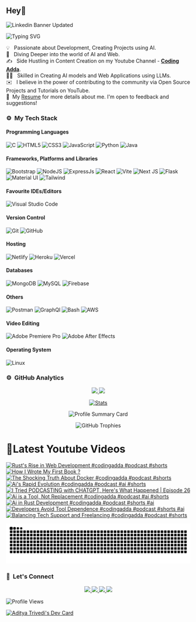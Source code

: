 ## Hey👋
![Linkedin Banner Updated](https://github.com/Yuvadi29/Yuvadi29/assets/80524895/64e39555-2b44-48be-a6b2-1a2a13c285be)


![Typing SVG](https://readme-typing-svg.herokuapp.com?font=comfortaa&color=ffffff&size=24&width=500&lines=🚀Software-Developer;🎙️Podcaster;📷Content-Creator;🎤Speaker;📕Author👋Nice+to+meet+you...)

💡 &nbsp; Passionate about Development, Creating Projects using AI.\
🧠 &nbsp; Diving Deeper into the world of AI and Web.\
✍️ &nbsp; Side Hustling in Content Creation on my Youtube Channel - **[Coding Adda](https://www.youtube.com/@Coding_adda)**.\
🧑‍🏭 &nbsp; Skilled in Creating AI models and Web Applications using LLMs.\
✉️ &nbsp; I believe in the power of contributing to the community via Open Source Projects and Tutorials on YouTube.\
📄 &nbsp;My [Resume](Aditya_Trivedi_CV.pdf) for more details about me. I'm open to feedback and suggestions!

### ⚙️ &nbsp;My Tech Stack
#### Programming Languages 

![C](https://skillicons.dev/icons?i=c)
![HTML5](https://skillicons.dev/icons?i=html)
![CSS3](https://skillicons.dev/icons?i=css)
![JavaScript](https://skillicons.dev/icons?i=js)
![Python](https://skillicons.dev/icons?i=python)
![Java](https://skillicons.dev/icons?i=java)

#### Frameworks, Platforms and Libraries

![Bootstrap](https://skillicons.dev/icons?i=bootstrap)
![NodeJS](https://skillicons.dev/icons?i=nodejs)
![ExpressJs](https://skillicons.dev/icons?i=express)
![React](https://skillicons.dev/icons?i=react)
![Vite](https://skillicons.dev/icons?i=vite)
![Next JS](https://skillicons.dev/icons?i=nextjs)
![Flask](https://skillicons.dev/icons?i=flask)
![Material UI](https://skillicons.dev/icons?i=materialui)
![Tailwind](https://skillicons.dev/icons?i=tailwind)


#### Favourite IDEs/Editors

![Visual Studio Code](https://skillicons.dev/icons?i=vscode)


#### Version Control

![Git](https://skillicons.dev/icons?i=git)
![GitHub](https://skillicons.dev/icons?i=github)

#### Hosting

![Netlify](https://skillicons.dev/icons?i=netlify)
![Heroku](https://skillicons.dev/icons?i=heroku)
![Vercel](https://skillicons.dev/icons?i=vercel)

#### Databases

![MongoDB](https://skillicons.dev/icons?i=mongodb)
![MySQL](https://skillicons.dev/icons?i=mysql)
![Firebase](https://skillicons.dev/icons?i=firebase)

#### Others

![Postman](https://skillicons.dev/icons?i=postman)
![GraphQl](https://skillicons.dev/icons?i=graphql)
![Bash](https://skillicons.dev/icons?i=bash)
![AWS](https://skillicons.dev/icons?i=aws)

#### Video Editing
![Adobe Premiere Pro](https://skillicons.dev/icons?i=pr)
![Adobe After Effects](https://skillicons.dev/icons?i=ae)

#### Operating System

![Linux](https://skillicons.dev/icons?i=linux)

<!--START_SECTION:waka-->
<!--END_SECTION:waka-->

### ⚙️ &nbsp;GitHub Analytics

<p align="center">
  <a href="https://github.com/Yuvadi29">
    <img height="180em" src="https://github-readme-stats-eight-theta.vercel.app/api?username=Yuvadi29&show_icons=true&theme=algolia&include_all_commits=true&count_private=true"/>
    <img height="180em" src="https://github-readme-stats-eight-theta.vercel.app/api/top-langs/?username=Yuvadi29&layout=compact&langs_count=8&theme=algolia"/>
  </a>
</p>

<p align="center">
    <!-- Stats Card -->
    <a href="https://github.com/Yuvadi29">
        <img src="https://github-stats-alpha.vercel.app/api/?username=Yuvadi29&cc=333333&tc=ffffff&ic=4B8BDA" alt="Stats" />
    </a>
</p>


<p align="center">
    <!-- Profile Summary Card -->
    <img src="https://github-profile-summary-cards.vercel.app/api/cards/profile-details?username=Yuvadi29&theme=algolia" alt="Profile Summary Card" />
</p>

<p align="center">
    <!-- Trophy Stats -->
    <img src="https://github-profile-trophy.vercel.app/?username=Yuvadi29&theme=tokyonight" alt="GitHub Trophies" />
</p>


# 📸Latest Youtube Videos
<!-- BEGIN YOUTUBE-CARDS -->
[![Rust's Rise in Web Development  #codingadda #podcast #shorts](https://ytcards.demolab.com/?id=CiR6mW5KzM0&title=Rust%27s+Rise+in+Web+Development++%23codingadda+%23podcast+%23shorts&lang=en&timestamp=1744435811&background_color=%230d1117&title_color=%23ffffff&stats_color=%23dedede&max_title_lines=1&width=250&border_radius=5 "Rust's Rise in Web Development  #codingadda #podcast #shorts")](https://www.youtube.com/watch?v=CiR6mW5KzM0)
[![How I Wrote My First Book ?](https://ytcards.demolab.com/?id=ezjVMa9M3SE&title=How+I+Wrote+My+First+Book+%3F&lang=en&timestamp=1744388173&background_color=%230d1117&title_color=%23ffffff&stats_color=%23dedede&max_title_lines=1&width=250&border_radius=5 "How I Wrote My First Book ?")](https://www.youtube.com/watch?v=ezjVMa9M3SE)
[![The Shocking Truth About Docker #codingadda #podcast #shorts](https://ytcards.demolab.com/?id=xZJZnzJ7ZIk&title=The+Shocking+Truth+About+Docker+%23codingadda+%23podcast+%23shorts&lang=en&timestamp=1744263024&background_color=%230d1117&title_color=%23ffffff&stats_color=%23dedede&max_title_lines=1&width=250&border_radius=5 "The Shocking Truth About Docker #codingadda #podcast #shorts")](https://www.youtube.com/watch?v=xZJZnzJ7ZIk)
[![Ai's Rapid Evolution  #codingadda #podcast #ai #shorts](https://ytcards.demolab.com/?id=aQqEY4E5mCk&title=Ai%27s+Rapid+Evolution++%23codingadda+%23podcast+%23ai+%23shorts&lang=en&timestamp=1744176601&background_color=%230d1117&title_color=%23ffffff&stats_color=%23dedede&max_title_lines=1&width=250&border_radius=5 "Ai's Rapid Evolution  #codingadda #podcast #ai #shorts")](https://www.youtube.com/watch?v=aQqEY4E5mCk)
[![I Tried PODCASTING with CHATGPT, Here's What Happened | Episode 26](https://ytcards.demolab.com/?id=jjDJKf1bZwo&title=I+Tried+PODCASTING+with+CHATGPT%2C+Here%27s+What+Happened+%7C+Episode+26&lang=en&timestamp=1744126220&background_color=%230d1117&title_color=%23ffffff&stats_color=%23dedede&max_title_lines=1&width=250&border_radius=5 "I Tried PODCASTING with CHATGPT, Here's What Happened | Episode 26")](https://www.youtube.com/watch?v=jjDJKf1bZwo)
[![Ai is a Tool, Not Replacement  #codingadda #podcast #ai #shorts](https://ytcards.demolab.com/?id=ZyRl-2hvRzM&title=Ai+is+a+Tool%2C+Not+Replacement++%23codingadda+%23podcast+%23ai+%23shorts&lang=en&timestamp=1744090214&background_color=%230d1117&title_color=%23ffffff&stats_color=%23dedede&max_title_lines=1&width=250&border_radius=5 "Ai is a Tool, Not Replacement  #codingadda #podcast #ai #shorts")](https://www.youtube.com/watch?v=ZyRl-2hvRzM)
[![Ai in Rust Development  #codingadda #podcast #shorts #ai](https://ytcards.demolab.com/?id=Xgh-sFDRYeo&title=Ai+in+Rust+Development++%23codingadda+%23podcast+%23shorts+%23ai&lang=en&timestamp=1743926073&background_color=%230d1117&title_color=%23ffffff&stats_color=%23dedede&max_title_lines=1&width=250&border_radius=5 "Ai in Rust Development  #codingadda #podcast #shorts #ai")](https://www.youtube.com/watch?v=Xgh-sFDRYeo)
[![Developers Avoid Tool Dependence  #codingadda #podcast #shorts #ai](https://ytcards.demolab.com/?id=UM9Nu9oI_5Q&title=Developers+Avoid+Tool+Dependence++%23codingadda+%23podcast+%23shorts+%23ai&lang=en&timestamp=1743926018&background_color=%230d1117&title_color=%23ffffff&stats_color=%23dedede&max_title_lines=1&width=250&border_radius=5 "Developers Avoid Tool Dependence  #codingadda #podcast #shorts #ai")](https://www.youtube.com/watch?v=UM9Nu9oI_5Q)
[![Balancing Tech Support and Freelancing  #codingadda #podcast #shorts](https://ytcards.demolab.com/?id=unJBDodL1mw&title=Balancing+Tech+Support+and+Freelancing++%23codingadda+%23podcast+%23shorts&lang=en&timestamp=1743925966&background_color=%230d1117&title_color=%23ffffff&stats_color=%23dedede&max_title_lines=1&width=250&border_radius=5 "Balancing Tech Support and Freelancing  #codingadda #podcast #shorts")](https://www.youtube.com/watch?v=unJBDodL1mw)
<!-- END YOUTUBE-CARDS -->

<img src="https://raw.githubusercontent.com/Yuvadi29/Yuvadi29/output/snake.svg" alt="Snake animation" />

###

### 👋 &nbsp;Let's Connect
<p align="center">
  <a href="https://www.linkedin.com/in/adityat1702/">
        <img
            height="25"
            src="https://img.shields.io/badge/linkedin-%230077B5.svg?style=for-the-badge&logo=linkedin&logoColor=white"
        />
  </a>
  <a href="mailto:letstalkaditya@gmail.com">
        <img
            height="25"
            src="https://img.shields.io/badge/Gmail-D14836?style=for-the-badge&logo=gmail&logoColor=white"
        />
  <a href="https://youtube.com/@coding_adda">
    <img
        height="25"
        src="https://img.shields.io/badge/YouTube-red?/-@coding_adda?style=for-the-badge&logo=youtube&logoColor=white"
  </a>
    <a href="https://github.com/Yuvadi29">
        <img
            height="25"
            src="https://img.shields.io/badge/github-%23121011.svg?style=for-the-badge&logo=github&logoColor=white"
        />
    </a>
</p>

![Profile Views](https://komarev.com/ghpvc/?username=Yuvadi29&color=blue&style=flat&label=Profile+Views&base=1000)

<a href="https://app.daily.dev/devadi"><img src="https://api.daily.dev/devcards/v2/E1VtXQx33L0b4y5qw4f9k.png?type=default&r=4xe" width="356" alt="Aditya Trivedi's Dev Card"/></a>

